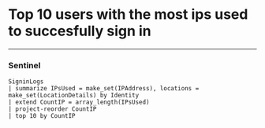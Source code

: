 # Top 10 users with the most ips used to succesfully sign in
----
### Sentinel
```
SigninLogs
| summarize IPsUsed = make_set(IPAddress), locations = make_set(LocationDetails) by Identity
| extend CountIP = array_length(IPsUsed)
| project-reorder CountIP
| top 10 by CountIP
```
